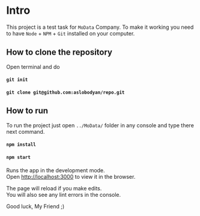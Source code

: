 
# Intro

This project is a test task for `MoData` Company. To make it working you need to have `Node` + `NPM` + `Git` installed on your computer.



## How to clone the repository

Open terminal and do

#### `git init`
#### `git clone git@github.com:aslobodyan/repo.git`



## How to run

To run the project just open `../MoData/` folder in any console and type there next command.

#### `npm install`
#### `npm start`

Runs the app in the development mode.<br />
Open [http://localhost:3000](http://localhost:3000) to view it in the browser.

The page will reload if you make edits.<br />
You will also see any lint errors in the console.

Good luck, My Friend ;)
